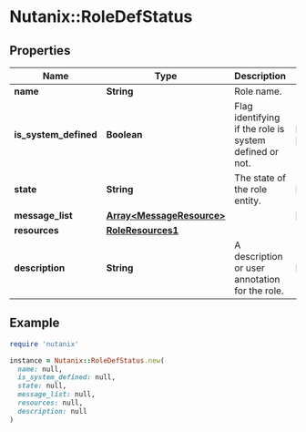 # Nutanix::RoleDefStatus

## Properties

| Name | Type | Description | Notes |
| ---- | ---- | ----------- | ----- |
| **name** | **String** | Role name. |  |
| **is_system_defined** | **Boolean** | Flag identifying if the role is system defined or not. | [optional][readonly] |
| **state** | **String** | The state of the role entity. | [optional] |
| **message_list** | [**Array&lt;MessageResource&gt;**](MessageResource.md) |  | [optional] |
| **resources** | [**RoleResources1**](RoleResources1.md) |  |  |
| **description** | **String** | A description or user annotation for the role. | [optional] |

## Example

```ruby
require 'nutanix'

instance = Nutanix::RoleDefStatus.new(
  name: null,
  is_system_defined: null,
  state: null,
  message_list: null,
  resources: null,
  description: null
)
```

